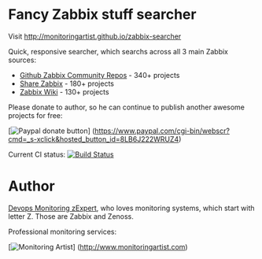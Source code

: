 Fancy Zabbix stuff searcher
===========================

Visit http://monitoringartist.github.io/zabbix-searcher

Quick, responsive searcher, which searchs across all 3 main Zabbix sources:

- [Github Zabbix Community Repos](https://github.com/zabbix/zabbix-community-repos) - 340+ projects
- [Share Zabbix](https://share.zabbix.com/) - 180+ projects
- [Zabbix Wiki](http://zabbix.org/wiki/Zabbix_Templates) - 130+ projects

Please donate to author, so he can continue to publish another awesome projects 
for free:

[![Paypal donate button](http://jangaraj.com/img/github-donate-button02.png)]
(https://www.paypal.com/cgi-bin/webscr?cmd=_s-xclick&hosted_button_id=8LB6J222WRUZ4)

Current CI status: [![Build Status](https://drone.io/github.com/monitoringartist/zabbix-searcher/status.png)](https://drone.io/github.com/monitoringartist/zabbix-searcher/latest)  

Author
======

[Devops Monitoring zExpert](http://www.jangaraj.com), who loves monitoring 
systems, which start with letter Z. Those are Zabbix and Zenoss.

Professional monitoring services:

[![Monitoring Artist](http://monitoringartist.com/img/github-monitoring-artist-logo.jpg)]
(http://www.monitoringartist.com)
